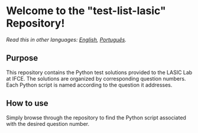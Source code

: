 # Welcome to the "test-list-lasic" Repository!

_Read this in other languages: [English](README.en.md), [Português](README.md)._

## Purpose
This repository contains the Python test solutions provided to the LASIC Lab at IFCE. The solutions are organized by corresponding question numbers. Each Python script is named according to the question it addresses.

## How to use
Simply browse through the repository to find the Python script associated with the desired question number.